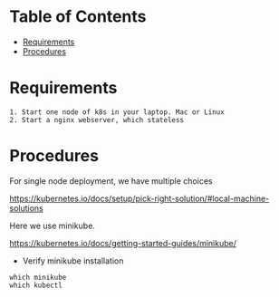 Table of Contents
=================

   * [Requirements](#requirements)
   * [Procedures](#procedures)

# Requirements
```
1. Start one node of k8s in your laptop. Mac or Linux
2. Start a nginx webserver, which stateless
```

# Procedures

For single node deployment, we have multiple choices

https://kubernetes.io/docs/setup/pick-right-solution/#local-machine-solutions

Here we use minikube.

https://kubernetes.io/docs/getting-started-guides/minikube/

- Verify minikube installation
```
which minikube
which kubectl
```
